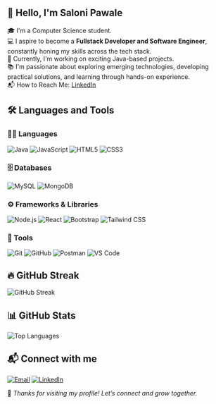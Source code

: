 ## 👋 Hello, I'm Saloni Pawale

🎓 I'm a Computer Science student.  
💻 I aspire to become a **Fullstack Developer and Software Engineer**, constantly honing my skills across the tech stack.  
🚀 Currently, I'm working on exciting Java-based projects.  
📚 I'm passionate about exploring emerging technologies, developing practical solutions, and learning through hands-on experience.  
 📬 How to Reach Me: [LinkedIn](https://www.linkedin.com/in/saloni-pawale/)


## 🛠 Languages and Tools

### 🧑‍💻 Languages  
![Java](https://img.shields.io/badge/Java-ED8B00?style=for-the-badge&logo=java&logoColor=white)
![JavaScript](https://img.shields.io/badge/JavaScript-F7DF1E?style=for-the-badge&logo=javascript&logoColor=black)
![HTML5](https://img.shields.io/badge/HTML5-E34F26?style=for-the-badge&logo=html5&logoColor=white)
![CSS3](https://img.shields.io/badge/CSS3-1572B6?style=for-the-badge&logo=css3&logoColor=white)

### 🗄️ Databases  
![MySQL](https://img.shields.io/badge/MySQL-005C84?style=for-the-badge&logo=mysql&logoColor=white)
![MongoDB](https://img.shields.io/badge/MongoDB-47A248?style=for-the-badge&logo=mongodb&logoColor=white)

### ⚙️ Frameworks & Libraries  
![Node.js](https://img.shields.io/badge/Node.js-339933?style=for-the-badge&logo=nodedotjs&logoColor=white)
![React](https://img.shields.io/badge/React-61DAFB?style=for-the-badge&logo=react&logoColor=black)
![Bootstrap](https://img.shields.io/badge/Bootstrap-563D7C?style=for-the-badge&logo=bootstrap&logoColor=white)
![Tailwind CSS](https://img.shields.io/badge/Tailwind_CSS-38B2AC?style=for-the-badge&logo=tailwind-css&logoColor=white)

### 🧰 Tools  
![Git](https://img.shields.io/badge/Git-F05032?style=for-the-badge&logo=git&logoColor=white)
![GitHub](https://img.shields.io/badge/GitHub-181717?style=for-the-badge&logo=github&logoColor=white)
![Postman](https://img.shields.io/badge/Postman-FF6C37?style=for-the-badge&logo=postman&logoColor=white)
![VS Code](https://img.shields.io/badge/VS_Code-007ACC?style=for-the-badge&logo=visual-studio-code&logoColor=white)



## 🔥 GitHub Streak

![GitHub Streak](https://streak-stats.demolab.com?user=PawaleSaloni&theme=react&hide_border=true) 


## 📊 GitHub Stats

![Top Languages](https://github-readme-stats.vercel.app/api/top-langs/?username=PawaleSaloni&theme=radical&hide_border=true)


## 📬 Connect with me

[![Email](https://img.shields.io/badge/Email-pawalesaloni123@gmail.com-D14836?style=for-the-badge&logo=gmail&logoColor=white)](mailto:pawalesaloni123@gmail.com)
[![LinkedIn](https://img.shields.io/badge/LinkedIn-Saloni%20Pawale-0A66C2?style=for-the-badge&logo=linkedin&logoColor=white)](https://www.linkedin.com/in/saloni-pawale/)


🚀 *Thanks for visiting my profile! Let’s connect and grow together.*
